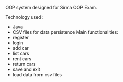 OOP system designed for Sirma OOP Exam.

Technology used: 
- Java
- CSV files for data persistence
Main functionalities: 
- register
- login
- add car
- list cars
- rent cars
- return cars
- save and exit
- load data from csv files
